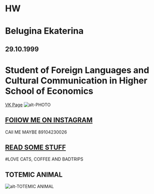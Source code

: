 # HW
# Belugina Ekaterina
## 29.10.1999 
# Student of Foreign Languages and Cultural Communication in Higher School of Economics 

[VK Page](https://vk.com/justsmokeandmirrors)
![alt-PHOTO](https://pp.userapi.com/c633624/v633624571/39cc1/gyayNEeUbps.jpg)

## [FOllOW ME ON INSTAGRAM](https://www.instagram.com/katya_belugina/)

CAll ME MAYBE 89104230026

## [READ SOME STUFF](https://twitter.com/ourprivatetraps)

#LOVE CATS, COFFEE AND BADTRIPS

## TOTEMIC ANIMAL 
![alt-TOTEMIC ANIMAL](https://pp.userapi.com/c834303/v834303642/8a38f/vYnmZsvjVMc.jpg)


